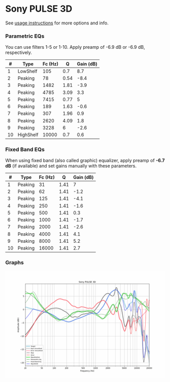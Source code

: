 # Sony PULSE 3D
See [usage instructions](https://github.com/jaakkopasanen/AutoEq#usage) for more options and info.

### Parametric EQs
You can use filters 1-5 or 1-10. Apply preamp of -6.9 dB or -6.9 dB, respectively.

|   # | Type      |   Fc (Hz) |    Q |   Gain (dB) |
|-----|-----------|-----------|------|-------------|
|   1 | LowShelf  |       105 | 0.7  |         8.7 |
|   2 | Peaking   |        78 | 0.54 |        -8.4 |
|   3 | Peaking   |      1482 | 1.81 |        -3.9 |
|   4 | Peaking   |      4785 | 3.09 |         3.3 |
|   5 | Peaking   |      7415 | 0.77 |         5   |
|   6 | Peaking   |       189 | 1.63 |        -0.6 |
|   7 | Peaking   |       307 | 1.96 |         0.9 |
|   8 | Peaking   |      2620 | 4.09 |         1.8 |
|   9 | Peaking   |      3228 | 6    |        -2.6 |
|  10 | HighShelf |     10000 | 0.7  |         0.6 |

### Fixed Band EQs
When using fixed band (also called graphic) equalizer, apply preamp of **-6.7 dB** (if available) and set gains manually with these parameters.

|   # | Type    |   Fc (Hz) |    Q |   Gain (dB) |
|-----|---------|-----------|------|-------------|
|   1 | Peaking |        31 | 1.41 |         7   |
|   2 | Peaking |        62 | 1.41 |        -1.2 |
|   3 | Peaking |       125 | 1.41 |        -4.1 |
|   4 | Peaking |       250 | 1.41 |        -1.6 |
|   5 | Peaking |       500 | 1.41 |         0.3 |
|   6 | Peaking |      1000 | 1.41 |        -1.7 |
|   7 | Peaking |      2000 | 1.41 |        -2.6 |
|   8 | Peaking |      4000 | 1.41 |         4.1 |
|   9 | Peaking |      8000 | 1.41 |         5.2 |
|  10 | Peaking |     16000 | 1.41 |         2.7 |

### Graphs
![](./Sony%20PULSE%203D.png)
